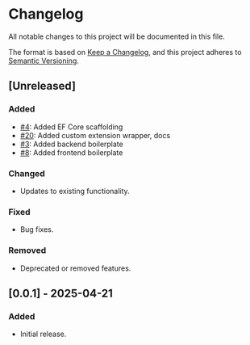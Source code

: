 # Changelog

All notable changes to this project will be documented in this file.

The format is based on [Keep a Changelog](https://keepachangelog.com/en/1.0.0/),
and this project adheres to [Semantic Versioning](https://semver.org/spec/v2.0.0.html).

## [Unreleased]

### Added

- [#4](https://github.com/jdc316/interactive-bible-app/issues/4): Added EF Core scaffolding
- [#20](https://github.com/jdc316/interactive-bible-app/issues/20): Added custom extension wrapper, docs
- [#3](https://github.com/jdc316/interactive-bible-app/issues/3): Added backend boilerplate
- [#8](https://github.com/jdc316/interactive-bible-app/issues/8): Added frontend boilerplate

### Changed

- Updates to existing functionality.

### Fixed

- Bug fixes.

### Removed

- Deprecated or removed features.

## [0.0.1] - 2025-04-21

### Added

- Initial release.
